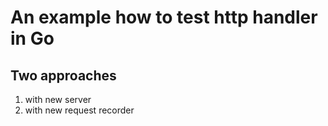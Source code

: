# An example how to test http handler in Go

## Two approaches
1. with new server
2. with new request recorder